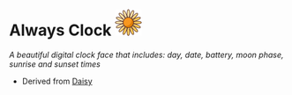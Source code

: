# Always Clock ![](app.png)

  *A beautiful digital clock face that includes: day, date, battery, moon phase, sunrise and sunset times*

* Derived from [Daisy](https://banglejs.com/apps/?id=daisy)
